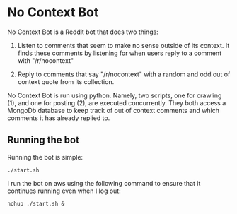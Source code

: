 No Context Bot
==============

No Context Bot is a Reddit bot that does two things:

1) Listen to comments that seem to make no sense outside of its context.
It finds these comments by listening for when users reply to a comment with
"/r/nocontext"

2) Reply to comments that say "/r/nocontext" with a random and odd out of
context quote from its collection.

No Context Bot is run using python. Namely, two scripts, one for crawling (1), 
and one for posting (2), are executed concurrently. They both access a MongoDb
database to keep track of out of context comments and which comments it has
already replied to.

Running the bot
---------------

Running the bot is simple:


```
./start.sh
```


I run the bot on aws using the following command to ensure that it continues
running even when I log out:


```
nohup ./start.sh &
```
